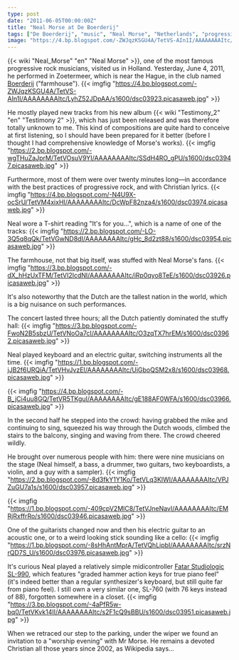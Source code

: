 ```yaml
---
type: post
date: "2011-06-05T00:00:00Z"
title: "Neal Morse at De Boerderij"
tags: ["De Boerderij", "music", "Neal Morse", "Netherlands", "progressive metal", "progressive rock"]
image: "https://4.bp.blogspot.com/-ZWJqzKSGU4A/TetVS-AIn1I/AAAAAAAAItc/LyhZ52JDpAA/s1600/dsc03923.picasaweb.jpg"
---
```


{{< wiki "Neal_Morse" "en" "Neal Morse" >}}, one of the most famous progressive rock musicians, visited us in Holland. Yesterday, June 4, 2011, he performed in Zoetermeer, which is near the Hague, in the club named [Boerderij](http://www.cultuurpodiumboerderij.nl/) ("farmhouse").
{{< imgfig "https://4.bp.blogspot.com/-ZWJqzKSGU4A/TetVS-AIn1I/AAAAAAAAItc/LyhZ52JDpAA/s1600/dsc03923.picasaweb.jpg" >}}

<!--more-->

He mostly played new tracks from his new album {{< wiki "Testimony_2" "en" "Testimony 2" >}}, which has just been released and was therefore totally unknown to me. This kind of compositions are quite hard to conceive at first listening, so I should have been prepared for it better (before I thought I had comprehensive knowledge of Morse's works).
{{< imgfig "https://2.bp.blogspot.com/-wgTHuZaJprM/TetVOsuV9YI/AAAAAAAAItc/SSdH4RO_gPU/s1600/dsc03947.picasaweb.jpg" >}}

Furthermore, most of them were over twenty minutes long—in accordance with the best practices of progressive rock, and with Christian lyrics.
{{< imgfig "https://4.bp.blogspot.com/-N4U9X-ocSrU/TetVM4xixHI/AAAAAAAAItc/DcWpF82nza4/s1600/dsc03974.picasaweb.jpg" >}}

Neal wore a T-shirt reading "It's for you…", which is a name of one of the tracks:
{{< imgfig "https://2.bp.blogspot.com/-LO-3Q5q8qQk/TetVGwND8dI/AAAAAAAAItc/gHc_8d2zt88/s1600/dsc03954.picasaweb.jpg" >}}

The farmhouse, not that big itself, was stuffed with Neal Morse's fans.
{{< imgfig "https://3.bp.blogspot.com/-dX_hHzUxTFM/TetVI2lcdNI/AAAAAAAAItc/iRp0qyo8TeE/s1600/dsc03926.picasaweb.jpg" >}}

It's also noteworthy that the Dutch are the tallest nation in the world, which is a big nuisance on such performances.

The concert lasted three hours; all the Dutch patiently dominated the stuffy hall:
{{< imgfig "https://3.bp.blogspot.com/-FwoN2B5sbzU/TetVNoOa7cI/AAAAAAAAItc/O3zqTX7hrEM/s1600/dsc03962.picasaweb.jpg" >}}

Neal played keyboard and an electric guitar, switching instruments all the time.
{{< imgfig "https://1.bp.blogspot.com/-jJB2f6URQiA/TetVHvJvzEI/AAAAAAAAItc/UiGboQSM2x8/s1600/dsc03968.picasaweb.jpg" >}}

{{< imgfig "https://4.bp.blogspot.com/-B_jCi4uu8GQ/TetVR5TKguI/AAAAAAAAItc/gE188AF0WFA/s1600/dsc03966.picasaweb.jpg" >}}

In the second half he stepped into the crowd: having grabbed the mike and continuing to sing, squeezed his way through the Dutch woods, climbed the stairs to the balcony, singing and waving from there. The crowd cheered wildly.

He brought over numerous people with him: there were nine musicians on the stage (Neal himself, a bass, a drummer, two guitars, two keyboardists, a violin, and a guy with a sampler).
{{< imgfig "https://2.bp.blogspot.com/-8d3fkY1Y1Ko/TetVLq3KIWI/AAAAAAAAItc/VPJZuGU7a1s/s1600/dsc03957.picasaweb.jpg" >}}

{{< imgfig "https://1.bp.blogspot.com/-409cpV2MlC8/TetVJneNavI/AAAAAAAAItc/EMRjRxffrRo/s1600/dsc03946.picasaweb.jpg" >}}

One of the guitarists changed now and then his electric guitar to an acoustic one, or to a weird looking stick sounding like a cello:
{{< imgfig "https://1.bp.blogspot.com/-8sHhAntMprA/TetVQhLipbI/AAAAAAAAItc/srzNrQD7S_U/s1600/dsc03976.picasaweb.jpg" >}}

It's curious Neal played a relatively simple midicontroller [Fatar Studiologic SL-990](http://www.fatar.com/studiologic/pages/SL_990PRO.htm), which features "graded hammer action keys for true piano feel" (it's indeed better than a regular synthesizer's keyboard, but still quite far from piano feel). I still own a very similar one, SL-760 (with 76 keys instead of 88), forgotten somewhere in a closet.
{{< imgfig "https://3.bp.blogspot.com/-4aPfR5w-bq0/TetVKvk14II/AAAAAAAAItc/s2F1cQ9sBBU/s1600/dsc03951.picasaweb.jpg" >}}

When we retraced our step to the parking, under the wiper we found an invitation to a "worship evening" with Mr Morse. He remains a devoted Christian all those years since 2002, as Wikipedia says…
